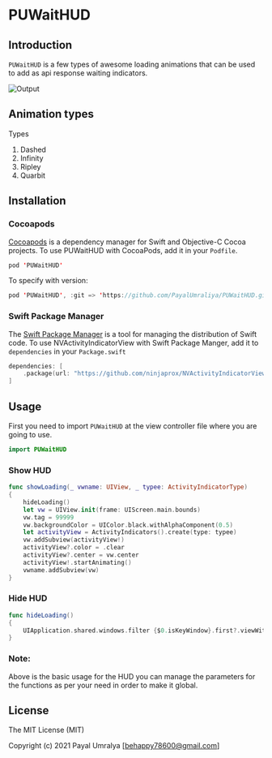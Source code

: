 # PUWaitHUD

## Introduction

`PUWaitHUD` is a few types of awesome loading animations that can be used to add as api response waiting indicators.

![Output](https://github.com/PayalUmraliya/PUWaitHUD/blob/main/output.gif)

## Animation types

Types                   

1. Dashed 
2. Infinity
3. Ripley
4. Quarbit

## Installation

### Cocoapods

[Cocoapods](https://cocoapods.org/#install) is a dependency manager for Swift and Objective-C Cocoa projects. To use PUWaitHUD with CocoaPods, add it in your `Podfile`.

```swift
pod 'PUWaitHUD'
```

To specify with version:

```swift
pod 'PUWaitHUD', :git => 'https://github.com/PayalUmraliya/PUWaitHUD.git', :branch => '1.0.4'
```

### Swift Package Manager

The [Swift Package Manager](https://swift.org/package-manager/) is a tool for managing the distribution of Swift code. To use NVActivityIndicatorView with Swift Package Manger, add it to `dependencies` in your `Package.swift`

```swift
dependencies: [
    .package(url: "https://github.com/ninjaprox/NVActivityIndicatorView.git")
]
```

## Usage

First you need to import `PUWaitHUD` at the view controller file where you are going to use.

```swift
import PUWaitHUD
```

### Show HUD

```swift
func showLoading(_ vwname: UIView, _ typee: ActivityIndicatorType)
{
    hideLoading()
    let vw = UIView.init(frame: UIScreen.main.bounds)
    vw.tag = 99999
    vw.backgroundColor = UIColor.black.withAlphaComponent(0.5)
    let activityView = ActivityIndicators().create(type: typee)
    vw.addSubview(activityView!)
    activityView?.color = .clear
    activityView?.center = vw.center
    activityView!.startAnimating()
    vwname.addSubview(vw)
}
```

### Hide HUD

```swift
func hideLoading()
{
    UIApplication.shared.windows.filter {$0.isKeyWindow}.first?.viewWithTag(99999)?.removeFromSuperview()
}
```

### Note: 

Above is the basic usage for the HUD you can manage the parameters for the functions as per your need in order to make it global.

###

## License

The MIT License (MIT)

Copyright (c) 2021 Payal Umralya [behappy78600@gmail.com]
